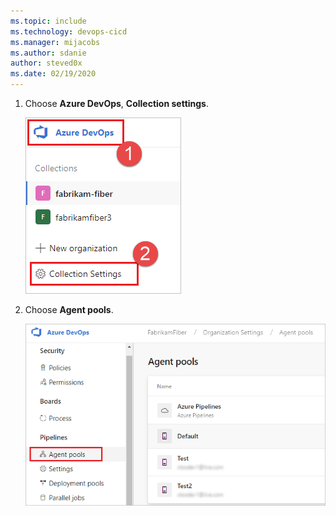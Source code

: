 ```yaml
---
ms.topic: include
ms.technology: devops-cicd
ms.manager: mijacobs
ms.author: sdanie
author: steved0x
ms.date: 02/19/2020
---
```


1. Choose **Azure DevOps**, **Collection settings**.

   ![Organization settings](../../media/agent-pools-tab/collection-settings-2019.png)

1. Choose **Agent pools**.

   ![Choose Manage pools](../../media/agent-pools-tab/agent-pools-2019.png)
